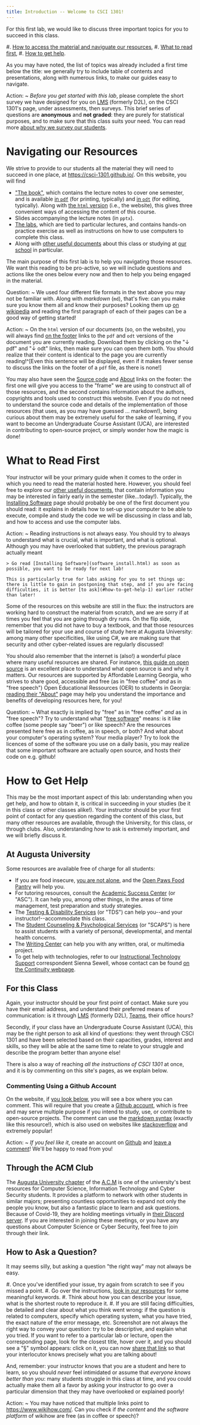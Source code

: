 ```yaml
---
title: Introduction -- Welcome to CSCI 1301!
---
```


For this first lab, we would like to discuss three important topics for you to succeed in this class.

#. [How to access the material and naviguate our resources](#navigating-our-resources-1),
#. [What to read first](#what-to-read-first-1), 
#. [How to get help](#how-to-get-help-1).

As you may have noted, the list of topics was already included a first time below the title: we generally try to include table of contents and presentations, along with numerous links, to make our guides easy to navigate.

Action:
~ _Before you get started with this lab_, please complete the short survey we have designed for you on [LMS](https://lms.augusta.edu/) (formerly D2L), on the CSCI 1301's page, under assessments, then surveys. This brief series of questions are **anonymous** and **not graded**: they are purely for statistical purposes, and to make sure that this class suits your need. You can read more [about why we survey our students](../../survey.html).

# Navigating our Resources

We strive to provide to our students all the material they will need to succeed in one place, at <https://csci-1301.github.io/>.
On this website, you will find

- ["The book"](https://csci-1301.github.io/book.html), which contains the lecture notes to cover one semester, and is available [in `pdf`](https://csci-1301.github.io/book.pdf) (for printing, typically) and [in `odt`](https://csci-1301.github.io/book.odt) (for editing, typically). Along with [the `html` version](https://csci-1301.github.io/book.html) (i.e., the website), this gives three convenient ways of accessing the content of this course.
- Slides accompanying the lecture notes (in `pptx`). <!-- TODO: add (list of) slides to website -->
- [The labs](https://csci-1301.github.io/labs/), which are tied to particular lectures, and contains hands-on practice exercise as well as instructions on how to use computers to complete this class.
- Along with [other useful documents](https://csci-1301.github.io/#other-documents) about this class or studying at [our school](https://www.augusta.edu/ccs/) in particular.

The main purpose of this first lab is to help you navigating those resources.
We want this reading to be pro-active, so we will include questions and actions like the ones below every now and then to help you being engaged in the material.

Question:
~  We used four different file formats in the text above you may not be familiar with. Along with _markdown_ (`md`), that's five: can you make sure you know them all and know their purposes? Looking them up [on wikipedia](https://en.wikipedia.org/wiki/List_of_file_formats) and reading the first paragraph of each of their pages can be a good way of getting started!

Action:
~ On the `html` version of our documents (so, on the website), you will always find [on the footer](#footer) links to the `pdf` and `odt` versions of the document you are currently reading.
Download them by clicking on the "↓ pdf" and "↓ odt" links, then make sure you can open them both.
You should realize that their content is identical to the page you are currently reading!^[Even this sentence will be displayed, even if it makes fewer sense to discuss the links on the footer of a `pdf` file, as there is none!]

You may also have seen the [Source code](https://github.com/csci-1301/csci-1301.github.io) and [About](./about.html) links on the footer: the first one will give you access to the "frame" we are using to construct all of those resources, and the second contains information about the authors, copyrights and tools used to construct this website.
Even if you do not need to understand the source code and details of the implementation of those resources (that uses, as you may have guessed … markdown!), being curious about them may be extremely useful for the sake of learning, if you want to become an Undergraduate Course Assistant (UCA), are interested in contributing to open-source project, or simply wonder how the magic is done!

# What to Read First

Your instructor will be your primary guide when it comes to the order in which you need to read the material hosted here.
However, you should feel free to explore our [other useful documents](https://csci-1301.github.io/#other-documents), that contain information you may be interested in fairly early in the semester (like…today!).
Typically, the [Installing Software](software_install.html) page should probably be one of the first document you should read: it explains in details how to set-up your computer to be able to execute, compile and study the code we will be discussing in class and lab, and how to access and use the computer labs.

Action:
~ 
    Reading instructions is not always easy. You should try to always to understand what is crucial, what is important, and what is optional.
    Although you may have overlooked that subtlety, the previous paragraph actually meant
    
    > Go read [Installing Software](software_install.html) as soon as possible, you want to be ready for next lab!
    
    This is particularly true for labs asking for you to set things up: there is little to gain in postponing that step, and if you are facing difficulties, it is better [to ask](#how-to-get-help-1) earlier rather than later!

Some of the resources on this website are still in the flux: the instructors are working hard to construct the material from scratch, and we are sorry if at times you feel that you are going through dry runs.
On the flip side, remember that you did not have to buy a textbook, and that those resources will be tailored for your use and course of study here at Augusta University: among many other specificities, like using C#, we are making sure that security and other cyber-related issues are regularly discussed!

You should also remember that the internet is (also!) a wonderful place where many useful resources are shared.
For instance, [this guide on open source](https://opensource.guide/) is an excellent place to understand what open source is and why it matters.
Our resources are supported by Affordable Learning Georgia, who strives to share good, accessible and free (as in "free coffee" _and_ as in "free speech") Open Educational Ressources (OER) to students in Georgia: [reading their "About"](https://www.affordablelearninggeorgia.org/about/about_us) page may help you understand the importance and benefits of developing resources here, for you!

Question:
~ What exactly is implied by "free" as in "free coffee" _and_ as in "free speech"? Try to understand what "[free software](https://en.wikipedia.org/wiki/Free_software)" means: is it like coffee (some people say "beer") or like speech? Are the resources presented here free as in coffee, as in speech, or both? And what about your computer's operating system? Your media player? Try to look the licences of some of the software you use on a daily basis, you may realize that some important software are actually open source, and hosts their code on e.g. github!

# How to Get Help

This may be the most important aspect of this lab: understanding when you get help, and how to obtain it, is critical in succeeding in your studies (be it in this class or other classes alike!).
Your instructor should be your first point of contact for any question regarding the content of this class, but many other resources are available, through the University, for this class, or through clubs.
Also, understanding _how_ to ask is extremely important, and we will briefly discuss it.


## At Augusta University

Some resources are available free of charge for all students:

- If you are food insecure, [you are not alone](https://www.wjbf.com/csra-news/nearly-36-percent-of-college-students-are-hungry/), and the [Open Paws Food Pantry](https://www.augusta.edu/student-affairs/open-paws.php) will help you.
- For tutoring resources, consult the [Academic Success Center](https://www.augusta.edu/academicsuccess/) (or "ASC"). It can help you, among other things, in the areas of time management, test preparation and study strategies.
- The [Testing & Disability Services](https://www.augusta.edu/tds/) (or "TDS") can help you--and your instructor!--accommodate this class.
- The [Student Counseling & Psychological Services](https://www.augusta.edu/counseling/) (or "SCAPS") is here to assist students with a variety of personal, developmental, and mental health concerns.
- The [Writing Center](https://www.augusta.edu/pamplin/writingcenter/) can help you with any written, oral, or multimedia project.
- To get help with technologies, refer to our [Instructional Technology Support](https://www.augusta.edu/continuity/index.php) correspondent Sienna Sewell, whose contact can be found [on the Continuity webpage](https://www.augusta.edu/continuity/).

## For this Class

Again, your instructor should be your first point of contact. 
Make sure you have their email address, and understand their preferred means of communication: is it through [LMS](https://lms.augusta.edu/) (formerly D2L), [Teams](https://www.augusta.edu/its/microsoftteams.php), their office hours?

Secondly, if your class have an Undergraduate Course Assistant (UCA), this may be the right person to ask all kind of questions: they went through CSCI 1301 and have been selected based on their capacities, grades, interest and skills, so they will be able at the same time to relate to your struggle and describe the program better than anyone else!

There is also a way of reaching _all the instructions of CSCI 1301_ at once, and it is by commenting on this site's pages, as we explain below.

### Commenting Using a Github Account

On the website, if [you look below](#how-is-this-page), you will see a box where you can comment.
This will require that you create a [Github account](https://github.com/login), which is free and may serve multiple purpose if you intend to study, use, or contribute to open-source projects.
The comment can use the [markdown syntax](https://commonmark.org/) (exactly like this resource!), which is also used on websites like [stackoverflow](https://stackoverflow.com/editing-help) and extremely popular!

Action:
~ _If you feel like it_, create an account on [Github](https://github.com/login) and [leave a comment](#how-is-this-page)! We'll be happy to read from you!


## Through the ACM Club

The [Augusta University chapter](https://augusta.presence.io/organization/association-for-computing-machinery) of the [A.C.M](https://www.acm.org/ "Association for Computing Machinery") is one of the university's best resources for Computer Science, Information Technology and Cyber Security students.
It provides a platform to network with other students in similar majors; presenting countless opportunities to expand not only the people you know, but also a fantastic place to learn and ask questions.
Because of Covid-19, they are holding meetings virtually in [their Discord server](https://discord.gg/QGuGmsF).
If you are interested in joining these meetings, or you have any questions about Computer Science or Cyber Security, feel free to join through their link.

## How to Ask a Question?

It may seems silly, but asking a question "the right way" may not always be easy.

#. Once you've identified your issue, try again from scratch to see if you missed a point.
#. Go over the instructions, [look in our resources](https://github.com/csci-1301/csci-1301.github.io/search?q=ask+a+question) for some meaningful keywords.
#. Think about how you can describe your issue, what is the shortest route to reproduce it.
#. If you are still facing difficulties, be detailed and clear about what you think went wrong: if the question is related to computers, specify which operating system, what you have tried, the exact nature of the error message, etc. Screenshot are not always the right way to convey your question: try to be descriptive, and explain what you tried. If you want to refer to a particular lab or lecture, open the corresponding page, look for the closest title, hover over it, and you should see a "§" symbol appears: click on it, you can now [share that link](https://www.wikihow.com/Copy-and-Paste-a-Link) so that your interlocutor knows precisely what you are talking about!

And, remember: your instructor knows that you are a student and here to learn, so you should _never_ feel intimidated or assume that _everyone knows better than you_: many students struggle in this class at time, and you could actually make them all a favor by asking your instructor to go over a particular dimension that they may have overlooked or explained poorly!

Action:
~ You may have noticed that multiple links point to <https://www.wikihow.com/>. Can you check if _the content_ and _the software platform_ of wikihow are free (as in coffee or speech)?
